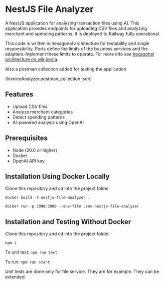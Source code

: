 # NestJS File Analyzer

A NestJS application for analyzing transaction files using AI. This application provides endpoints for uploading CSV files and analyzing merchant and spending patterns. It is deployed to Railway fully operational.

This code is written in hexagonal architecture for testability and single responsibility. Ports define the limits of the business services and the adapters implement these limits to operate. For more info see [hexagonal architecture on wikipedia](<https://en.wikipedia.org/wiki/Hexagonal_architecture_(software)>).

Also a postman collection added for testing the application.

(InvoiceAnalyzer.postman_collection.json)

## Features

- Upload CSV files
- Analyze merchant categories
- Detect spending patterns
- AI-powered analysis using OpenAI

## Prerequisites

- Node (20.0 or higher)
- Docker
- OpenAI API key

## Installation Using Docker Locally

Clone this repository and cd into the project folder

`docker build -t nestjs-file-analyzer .`

`docker run -p 3000:3000 --env-file .env nestjs-file-analyzer`

## Installation and Testing Without Docker

Clone this repository and cd into the project folder

`npm i`

To unit test:
`npm run test`

To run:
`npm run start`

Unit tests are done only for file service. They are for example. They can be extended.
